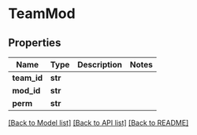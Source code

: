 # TeamMod

## Properties
Name | Type | Description | Notes
------------ | ------------- | ------------- | -------------
**team_id** | **str** |  | 
**mod_id** | **str** |  | 
**perm** | **str** |  | 

[[Back to Model list]](../README.md#documentation-for-models) [[Back to API list]](../README.md#documentation-for-api-endpoints) [[Back to README]](../README.md)


